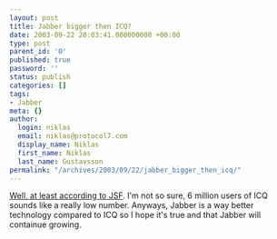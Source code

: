 ```yaml
---
layout: post
title: Jabber bigger then ICQ?
date: 2003-09-22 20:03:41.000000000 +00:00
type: post
parent_id: '0'
published: true
password: ''
status: publish
categories: []
tags:
- Jabber
meta: {}
author:
  login: niklas
  email: niklas@protocol7.com
  display_name: Niklas
  first_name: Niklas
  last_name: Gustavsson
permalink: "/archives/2003/09/22/jabber_bigger_then_icq/"
---
```

[Well, at least according to JSF](http://www.jabber.org/press/2003-09-22.php "JSF :: Press Releases :: 2003-09-22"). I'm not so sure, 6 million users of ICQ sounds like a really low number. Anyways, Jabber is a way better technology compared to ICQ so I hope it's true and that Jabber will containue growing.

